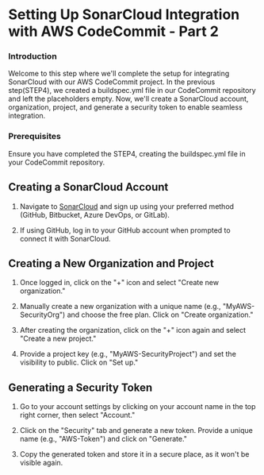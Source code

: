 # Setting Up SonarCloud Integration with AWS CodeCommit - Part 2

### Introduction
Welcome to this step where we'll complete the setup for integrating SonarCloud with our AWS CodeCommit project. In the previous step(STEP4), we created a buildspec.yml file in our CodeCommit repository and left the placeholders empty. Now, we'll create a SonarCloud account, organization, project, and generate a security token to enable seamless integration.

### Prerequisites
Ensure you have completed the STEP4, creating the buildspec.yml file in your CodeCommit repository.

## Creating a SonarCloud Account
1. Navigate to [SonarCloud](https://www.sonarsource.com/products/sonarcloud/) and sign up using your preferred method (GitHub, Bitbucket, Azure DevOps, or GitLab).

2. If using GitHub, log in to your GitHub account when prompted to connect it with SonarCloud.

## Creating a New Organization and Project
1. Once logged in, click on the "+" icon and select "Create new organization."

2. Manually create a new organization with a unique name (e.g., "MyAWS-SecurityOrg") and choose the free plan. Click on "Create organization."

3. After creating the organization, click on the "+" icon again and select "Create a new project."

4. Provide a project key (e.g., "MyAWS-SecurityProject") and set the visibility to public. Click on "Set up."

## Generating a Security Token
1. Go to your account settings by clicking on your account name in the top right corner, then select "Account."

2. Click on the "Security" tab and generate a new token. Provide a unique name (e.g., "AWS-Token") and click on "Generate."

3. Copy the generated token and store it in a secure place, as it won't be visible again.


